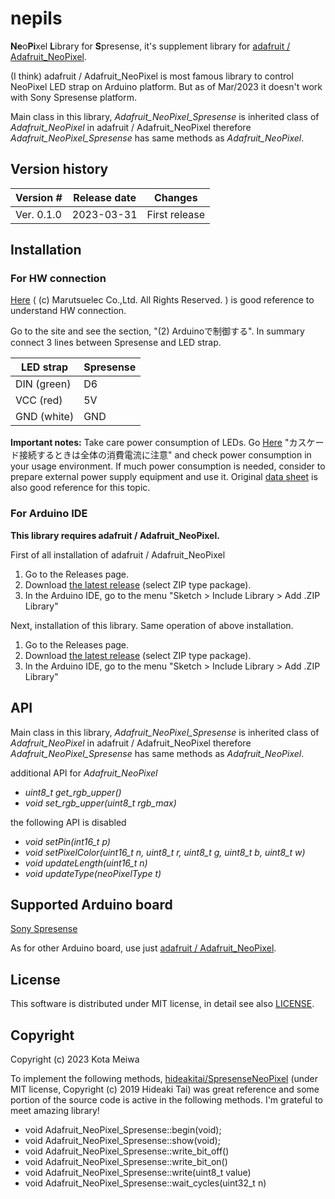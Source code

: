 # nepils
**Ne**o**Pi**xel **L**ibrary for **S**presense, it's supplement library for [adafruit / Adafruit_NeoPixel](https://github.com/adafruit/Adafruit_NeoPixel).

(I think) adafruit / Adafruit_NeoPixel is most famous library to control NeoPixel LED strap on Arduino platform. But as of Mar/2023 it doesn't work with Sony Spresense platform.

Main class in this library, *Adafruit_NeoPixel_Spresense* is inherited class of *Adafruit_NeoPixel* in adafruit / Adafruit_NeoPixel therefore *Adafruit_NeoPixel_Spresense* has same methods as *Adafruit_NeoPixel*.

## Version history
| Version #     | Release date  | Changes          |
| ---           | ---           | ---              |
| Ver. 0.1.0    | 2023-03-31    | First release    |

## Installation
### For HW connection
[Here](https://www.marutsu.co.jp/pc/static/large_order/WS2812B_0124) ( (c) Marutsuelec Co.,Ltd. All Rights Reserved. ) is good reference to understand HW connection.

Go to the site and see the section, "(2) Arduinoで制御する".
In summary connect 3 lines between Spresense and LED strap.

| LED strap    |  Spresense
| ----         | ---
| DIN (green)  | D6
| VCC (red)    | 5V
| GND (white)  | GND

**Important notes:** Take care power consumption of LEDs.  Go [Here](https://www.marutsu.co.jp/pc/static/large_order/WS2812B_0124) "カスケード接続するときは全体の消費電流に注意" and check power consumption in your usage environment. If much power consumption is needed, consider to prepare external power supply equipment and use it.    Original [data sheet](https://cdn-shop.adafruit.com/datasheets/WS2812B.pdf) is also good reference for this topic.

### For Arduino IDE
**This library requires adafruit / Adafruit_NeoPixel.**

First of all installation of adafruit / Adafruit_NeoPixel
1. Go to the Releases page.
1. Download [the latest release](https://github.com/adafruit/Adafruit_NeoPixel/releases) (select ZIP type package).
1. In the Arduino IDE, go to the menu "Sketch > Include Library > Add .ZIP Library"

Next, installation of this library. Same operation of above installation.
1. Go to the Releases page.
1. Download [the latest release](https://github.com/KotaMeiwa/nepils/releases) (select ZIP type package).
1. In the Arduino IDE, go to the menu "Sketch > Include Library > Add .ZIP Library"

## API
Main class in this library, *Adafruit_NeoPixel_Spresense* is inherited class of *Adafruit_NeoPixel* in adafruit / Adafruit_NeoPixel therefore *Adafruit_NeoPixel_Spresense* has same methods as *Adafruit_NeoPixel*.

additional API for *Adafruit_NeoPixel*

- *uint8_t get_rgb_upper()*
- *void set_rgb_upper(uint8_t rgb_max)*

the following API is disabled

- *void setPin(int16_t p)*
- *void setPixelColor(uint16_t n, uint8_t r, uint8_t g, uint8_t b, uint8_t w)*
- *void updateLength(uint16_t n)*
- *void updateType(neoPixelType t)*

## Supported Arduino board
[Sony Spresense](https://developer.sony.com/develop/spresense/)

As for other Arduino board, use just [adafruit / Adafruit_NeoPixel](https://github.com/adafruit/Adafruit_NeoPixel).

## License
This software is distributed under MIT license, in detail see also [LICENSE](/LICENSE).

## Copyright
Copyright (c) 2023 Kota Meiwa

To implement the following methods, [hideakitai/SpresenseNeoPixel](https://github.com/hideakitai/SpresenseNeoPixel) (under MIT license, Copyright (c) 2019 Hideaki Tai) was great reference and some portion of the source code is active in the following methods. I'm grateful to meet amazing library!
- void Adafruit_NeoPixel_Spresense::begin(void);  
- void Adafruit_NeoPixel_Spresense::show(void);
- void Adafruit_NeoPixel_Spresense::write_bit_off()
- void Adafruit_NeoPixel_Spresense::write_bit_on()
- void Adafruit_NeoPixel_Spresense::write(uint8_t value)
- void Adafruit_NeoPixel_Spresense::wait_cycles(uint32_t n)

